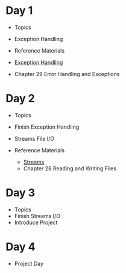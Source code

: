 
# Day 1 
- Topics 
 - Exception Handling
 
- Reference Materials
 - [Exception Handling](https://docs.google.com/presentation/d/1eopuNu6enOy67_P2IXhjINhHA1EKoXsXtH4yEMhsbo4/edit?usp=sharing)
 - Chapter 29 Error Handling and Exceptions
 
# Day 2 
- Topics 
 -  Finish Exception Handling 
 -  Streams File I/O 
 
- Reference Materials
  - [Streams](https://docs.google.com/a/wecancodeit.org/presentation/d/1L3v03UQC6jL9vl9xOTZtoWICNm9kCFvchOHImsw75X0/edit?usp=sharing)
  - Chapter 28 Reading and Writing Files 
 
 
# Day 3 
- Topics 
 - Finish Streams I/O
 - Introduce Project 
 
# Day 4 
- Project Day 
